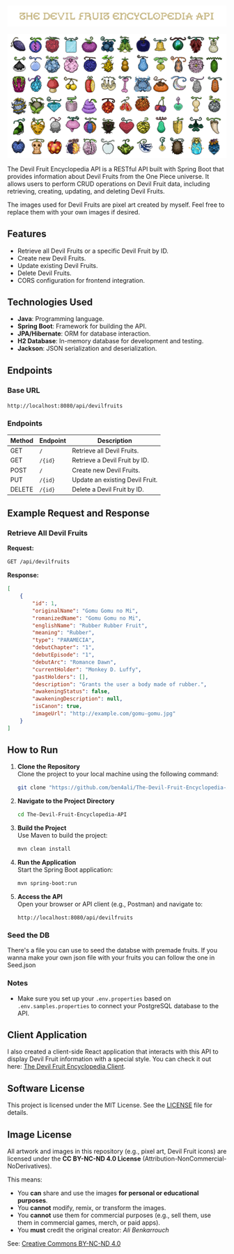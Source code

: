 ![THE DEVIL FRUIT ENCYCLOPEDIA](previews/devil-fruits-api-title.png)

![DEVIL FRUITS](previews/devil-fruits-api.png)

The Devil Fruit Encyclopedia API is a RESTful API built with Spring Boot that provides information about Devil Fruits from the One Piece universe. It allows users to perform CRUD operations on Devil Fruit data, including retrieving, creating, updating, and deleting Devil Fruits.

The images used for Devil Fruits are pixel art created by myself. Feel free to replace them with your own images if desired.

## Features

- Retrieve all Devil Fruits or a specific Devil Fruit by ID.
- Create new Devil Fruits.
- Update existing Devil Fruits.
- Delete Devil Fruits.
- CORS configuration for frontend integration.

## Technologies Used

- **Java**: Programming language.
- **Spring Boot**: Framework for building the API.
- **JPA/Hibernate**: ORM for database interaction.
- **H2 Database**: In-memory database for development and testing.
- **Jackson**: JSON serialization and deserialization.

## Endpoints

### Base URL

`http://localhost:8080/api/devilfruits`

### Endpoints

| Method | Endpoint           | Description                          |
|--------|--------------------|--------------------------------------|
| GET    | `/`                | Retrieve all Devil Fruits.           |
| GET    | `/{id}`            | Retrieve a Devil Fruit by ID.        |
| POST   | `/`                | Create new Devil Fruits.             |
| PUT    | `/{id}`            | Update an existing Devil Fruit.      |
| DELETE | `/{id}`            | Delete a Devil Fruit by ID.          |

## Example Request and Response

### Retrieve All Devil Fruits

**Request:**

```bash
GET /api/devilfruits
```

**Response:**

```json
[
    {
        "id": 1,
        "originalName": "Gomu Gomu no Mi",
        "romanizedName": "Gomu Gomu no Mi",
        "englishName": "Rubber Rubber Fruit",
        "meaning": "Rubber",
        "type": "PARAMECIA",
        "debutChapter": "1",
        "debutEpisode": "1",
        "debutArc": "Romance Dawn",
        "currentHolder": "Monkey D. Luffy",
        "pastHolders": [],
        "description": "Grants the user a body made of rubber.",
        "awakeningStatus": false,
        "awakeningDescription": null,
        "isCanon": true,
        "imageUrl": "http://example.com/gomu-gomu.jpg"
    }
]
```

## How to Run

1. **Clone the Repository**  
     Clone the project to your local machine using the following command:
     ```bash
     git clone "https://github.com/ben4ali/The-Devil-Fruit-Encyclopedia-API.git"
     ```

2. **Navigate to the Project Directory**  
     ```bash
     cd The-Devil-Fruit-Encyclopedia-API
     ```

3. **Build the Project**  
     Use Maven to build the project:
     ```bash
     mvn clean install
     ```

4. **Run the Application**  
     Start the Spring Boot application:
     ```bash
     mvn spring-boot:run
     ```

5. **Access the API**  
     Open your browser or API client (e.g., Postman) and navigate to:
     ```
     http://localhost:8080/api/devilfruits
     ```

### Seed the DB

There's a file you can use to seed the databse with premade fruits.
If you wanna make your own json file with your fruits you can follow the one in Seed.json

### Notes

- Make sure you set up your `.env.properties` based on `.env.samples.properties` to connect your PostgreSQL database to the API.

## Client Application

I also created a client-side React application that interacts with this API to display Devil Fruit information with a special style. You can check it out here: [The Devil Fruit Encyclopedia Client](https://github.com/ben4ali/The-Devil-Fruit-Encyclopedia-Client).


## Software License

This project is licensed under the MIT License. See the [LICENSE](LICENSE) file for details.

## Image License

All artwork and images in this repository (e.g., pixel art, Devil Fruit icons) are licensed under the **CC BY-NC-ND 4.0 License** (Attribution-NonCommercial-NoDerivatives).

This means:

-  You **can** share and use the images **for personal or educational purposes**.
-  You **cannot** modify, remix, or transform the images.
-  You **cannot** use them for commercial purposes (e.g., sell them, use them in commercial games, merch, or paid apps).
-  You **must** credit the original creator: *Ali Benkarrouch*

See: [Creative Commons BY-NC-ND 4.0](https://creativecommons.org/licenses/by-nc-nd/4.0/)

